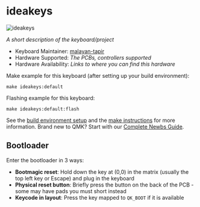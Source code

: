 # ideakeys

![ideakeys]([img]https://i.imgur.com/sF3Na8d.jpg[/img])

*A short description of the keyboard/project*

* Keyboard Maintainer: [malayan-tapir](https://github.com/malayan-tapir)
* Hardware Supported: *The PCBs, controllers supported*
* Hardware Availability: *Links to where you can find this hardware*

Make example for this keyboard (after setting up your build environment):

    make ideakeys:default

Flashing example for this keyboard:

    make ideakeys:default:flash

See the [build environment setup](https://docs.qmk.fm/#/getting_started_build_tools) and the [make instructions](https://docs.qmk.fm/#/getting_started_make_guide) for more information. Brand new to QMK? Start with our [Complete Newbs Guide](https://docs.qmk.fm/#/newbs).

## Bootloader

Enter the bootloader in 3 ways:

* **Bootmagic reset**: Hold down the key at (0,0) in the matrix (usually the top left key or Escape) and plug in the keyboard
* **Physical reset button**: Briefly press the button on the back of the PCB - some may have pads you must short instead
* **Keycode in layout**: Press the key mapped to `QK_BOOT` if it is available
